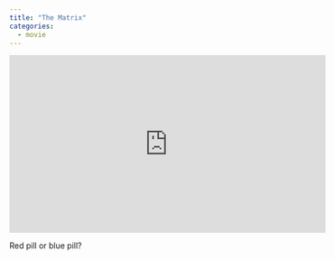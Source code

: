 ```yaml
---
title: "The Matrix"
categories:
  - movie
---
```


<iframe width="560" height="315" src="https://www.youtube.com/embed/aTL4qIIxg8A" title="YouTube video player" frameborder="0" allow="accelerometer; autoplay; clipboard-write; encrypted-media; gyroscope; picture-in-picture" allowfullscreen></iframe>

Red pill or blue pill?
